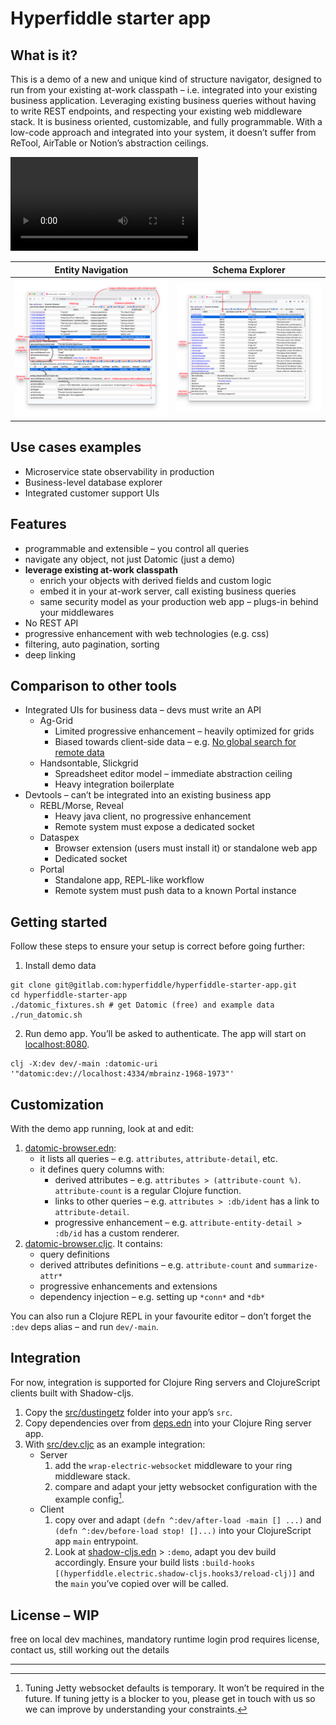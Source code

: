 # Hyperfiddle starter app

## What is it?

This is a demo of a new and unique kind of structure navigator, designed to run from your existing at-work classpath – i.e. integrated into your existing business application. Leveraging existing business queries without having to write REST endpoints, and respecting your existing web middleware stack. It is business oriented, customizable, and fully programmable. With a low-code approach and integrated into your system, it doesn’t suffer from ReTool, AirTable or Notion’s abstraction ceilings.
 



![Demo video](./docs/20250617_entity_browser.mp4)

| Entity Navigation                                                                                             | Schema Explorer                                                                                         |
| ------------------------------------------------------------------------------------------------------------- | ------------------------------------------------------------------------------------------------------- |
| [![20250618 entity navigation](./docs/20250618_entity_navigation.png)](./docs/20250618_entity_navigation.png) | [![20250618 schema explorer](./docs/20250618_schema_explorer.png)](./docs/20250618_schema_explorer.png) |

## Use cases examples

* Microservice state observability in production
* Business-level database explorer
* Integrated customer support UIs

## Features

- programmable and extensible – you control all queries
- navigate any object, not just Datomic (just a demo)
- **leverage existing at-work classpath**
	- enrich your objects with derived fields and custom logic
    - embed it in your at-work server, call existing business queries
	- same security model as your production web app – plugs-in behind your middlewares
- No REST API
- progressive enhancement with web technologies (e.g. css)
- filtering, auto pagination, sorting
- deep linking

## Comparison to other tools

- Integrated UIs for business data – devs must write an API
	- Ag-Grid
		- Limited progressive enhancement – heavily optimized for grids
		- Biased towards client-side data – e.g. [No global search for remote data](https://www.ag-grid.com/react-data-grid/filter-quick/#server-side-data) 
	- Handsontable, Slickgrid
		- Spreadsheet editor model – immediate abstraction ceiling
		- Heavy integration boilerplate
- Devtools – can’t be integrated into an existing business app
	- REBL/Morse, Reveal
		- Heavy java client, no progressive enhancement
		- Remote system must expose a dedicated socket
	- Dataspex
		- Browser extension (users must install it) or standalone web app
		- Dedicated socket
	- Portal
		- Standalone app, REPL-like workflow
		- Remote system must push data to a known Portal instance


## Getting started

Follow these steps to ensure your setup is correct before going further:

1. Install demo data
```
git clone git@gitlab.com:hyperfiddle/hyperfiddle-starter-app.git
cd hyperfiddle-starter-app
./datomic_fixtures.sh # get Datomic (free) and example data
./run_datomic.sh
```
2. Run demo app. You’ll be asked to authenticate. The app will start on [localhost:8080](http://localhost:8080).
```
clj -X:dev dev/-main :datomic-uri '"datomic:dev://localhost:4334/mbrainz-1968-1973"'
```

## Customization

With the demo app running, look at and edit:
1. [datomic-browser.edn](./src/dustingetz/datomic_browser.edn):
	- it lists all queries – e.g. `attributes`, `attribute-detail`, etc.
	- it defines query columns with:
		- derived attributes – e.g. `attributes > (attribute-count %)`. `attribute-count` is a regular Clojure function.
		- links to other queries – e.g. `attributes > :db/ident` has a link to `attribute-detail`.
		- progressive enhancement – e.g. `attribute-entity-detail > :db/id` has a custom renderer.
2. [datomic-browser.cljc](./src/dustingetz/datomic_browser.cljc). It contains:
	- query definitions
	- derived attributes definitions – e.g. `attribute-count` and `summarize-attr*`
	- progressive enhancements and extensions
	- dependency injection – e.g. setting up `*conn*` and `*db*`

You can also run a Clojure REPL in your favourite editor – don’t forget the `:dev` deps alias – and run `dev/-main`.

## Integration

For now, integration is supported for Clojure Ring servers and ClojureScript clients built with Shadow-cljs.

1. Copy the [src/dustingetz](./src/dustingetz) folder into your app’s `src`.
2. Copy dependencies over from [deps.edn](./deps.edn) into your Clojure Ring server app.
3.  With [src/dev.cljc](./src/dev.cljc) as an example integration:
	- Server
		1. add the `wrap-electric-websocket` middleware to your ring middleware stack.
		2. compare and adapt your jetty websocket configuration with the example config[^1].
	- Client
		1. copy over and adapt `(defn ^:dev/after-load -main [] ...)` and `(defn ^:dev/before-load stop! []...)` into your ClojureScript app `main` entrypoint. 
		2. Look at [shadow-cljs.edn](./shadow-cljs.edn) > `:demo`, adapt you dev build accordingly. Ensure your build lists `:build-hooks [(hyperfiddle.electric.shadow-cljs.hooks3/reload-clj)]` and the `main` you’ve copied over will be called.



<!--
## Mission

Mission (money)
Retool, Airtable, Notion

Business goals


Technical goals
identify and label the common structure shared between spreadsheets and crud apps in a credible, enterprise-compatible way that scales to more sophisticated apps, not less
leverage this structure as the foundation for or substrate of a next-gen application framework or engine (think Unity for enterprise apps) – turning programming into a higher order, creative medium



Architecture
IO engine (Electric Clojure) – pure functional structured concurrency framework

Prod (requires paid license)

License
free on local dev machines, mandatory runtime login
prod requires license, contact us, still working out the details

Product hypotheses and experiments
Runtime code observability of legacy systems for maintainers
How long should it take one to understand and master a file with 1000 LOC? What if there aren't tests?


-->

## License – WIP

free on local dev machines, mandatory runtime login
prod requires license, contact us, still working out the details

---

[^1]: Tuning Jetty websocket defaults is temporary. It won’t be required in the future. If tuning jetty is a blocker to you, please get in touch with us so we can improve by understanding your constraints.
